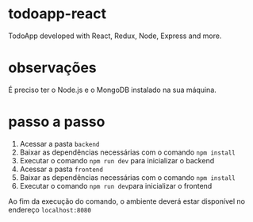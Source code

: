 # todoapp-react
TodoApp developed with React, Redux, Node, Express and more.

# observações

É preciso ter o Node.js e o MongoDB instalado na sua máquina.

# passo a passo

1. Acessar a pasta `backend`
2. Baixar as dependências necessárias com o comando `npm install`
3. Executar o comando `npm run dev` para inicializar o backend
1. Acessar a pasta `frontend`
2. Baixar as dependências necessárias com o comando `npm install`
2. Executar o comando `npm run dev`para inicializar o frontend

Ao fim da execução do comando, o ambiente deverá estar disponível no endereço `localhost:8080`
